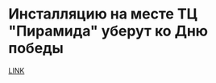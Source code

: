 # Инсталляцию на месте ТЦ "Пирамида" уберут ко Дню победы



[LINK](https://varlamov.ru/1661625.html)